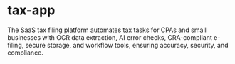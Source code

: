 # tax-app
The SaaS tax filing platform automates tax tasks for CPAs and small businesses with OCR data extraction, AI error checks, CRA-compliant e-filing, secure storage, and workflow tools, ensuring accuracy, security, and compliance.
